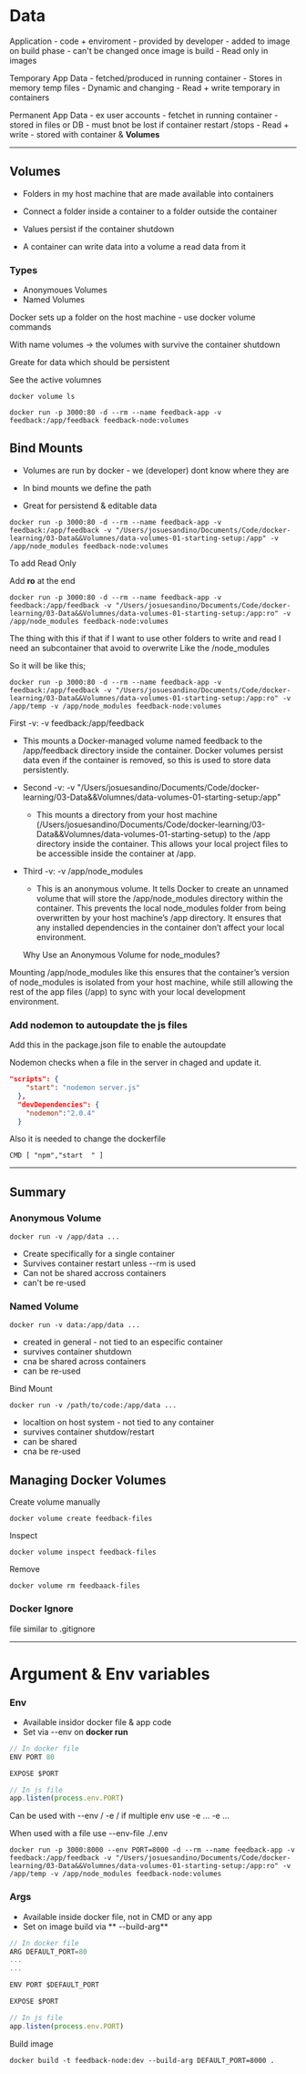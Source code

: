 
# Data

Application 
    - code + enviroment
    - provided by developer
    - added to image on build phase
    - can't be changed once image is build
    - Read only in images

Temporary App Data 
    - fetched/produced in running container
    - Stores in memory temp files
    - Dynamic and changing 
    - Read + write temporary in containers

Permanent App Data
    - ex user accounts
    - fetchet in running container
    - stored in files or DB
    - must bnot be lost if container restart /stops
    - Read + write - stored with container & **Volumes**



---


## Volumes

- Folders in my host machine that are made available into containers

- Connect a folder inside a container to a folder outside the container

- Values persist if the container shutdown

- A container can write data into a volume a read data from it

### Types

- Anonymoues Volumes
- Named Volumes

Docker sets up a folder on the host machine  - use docker volume commands

With name volumes -> the volumes with survive the container shutdown

Greate for data which should be persistent

See the active volumnes

```docker
docker volume ls
```

```docker
docker run -p 3000:80 -d --rm --name feedback-app -v feedback:/app/feedback feedback-node:volumes
```


## Bind Mounts

- Volumes are run by docker - we (developer) dont know where they are

- In bind mounts we define the path

- Great for persistend & editable data

```docker
docker run -p 3000:80 -d --rm --name feedback-app -v feedback:/app/feedback -v "/Users/josuesandino/Documents/Code/docker-learning/03-Data&&Volumnes/data-volumes-01-starting-setup:/app" -v /app/node_modules feedback-node:volumes
```

To add Read Only 

Add **ro** at the end
```docker
docker run -p 3000:80 -d --rm --name feedback-app -v feedback:/app/feedback -v "/Users/josuesandino/Documents/Code/docker-learning/03-Data&&Volumnes/data-volumes-01-starting-setup:/app:ro" -v /app/node_modules feedback-node:volumes
```
The thing with this if that if I want to use other folders to write and read I need an subcontainer that avoid to overwrite
Like the /node_modules

So it will be like this;
```docker
docker run -p 3000:80 -d --rm --name feedback-app -v feedback:/app/feedback -v "/Users/josuesandino/Documents/Code/docker-learning/03-Data&&Volumnes/data-volumes-01-starting-setup:/app:ro" -v /app/temp -v /app/node_modules feedback-node:volumes
```


First -v: -v feedback:/app/feedback
-	This mounts a Docker-managed volume named feedback to the /app/feedback directory inside the container. Docker volumes persist data even if the container is removed, so this is used to store data persistently.
-	Second -v: -v "/Users/josuesandino/Documents/Code/docker-learning/03-Data&&Volumnes/data-volumes-01-starting-setup:/app"
	-	This mounts a directory from your host machine (/Users/josuesandino/Documents/Code/docker-learning/03-Data&&Volumnes/data-volumes-01-starting-setup) to the /app directory inside the container. This allows your local project files to be accessible inside the container at /app.
- Third -v: -v /app/node_modules
	-	This is an anonymous volume. It tells Docker to create an unnamed volume that will store the /app/node_modules directory within the container. This prevents the local node_modules folder from being overwritten by your host machine’s /app directory. It ensures that any installed dependencies in the container don’t affect your local environment.

    Why Use an Anonymous Volume for node_modules?

Mounting /app/node_modules like this ensures that the container’s version of node_modules is isolated from your host machine, while still allowing the rest of the app files (/app) to sync with your local development environment.


### Add nodemon to autoupdate the js files

Add this in the package.json file to enable the autoupdate

Nodemon checks when a file in the server in chaged and update it.
```json
"scripts": {
    "start": "nodemon server.js"
  },
  "devDependencies": {
    "nodemon":"2.0.4"
  }
```

Also it is needed to change the dockerfile
```docker
CMD [ "npm","start  " ]
```

---

## Summary 

### Anonymous Volume
```docker
docker run -v /app/data ...
```
- Create specifically for a single container
- Survives container restart unless --rm is used
- Can not be shared accross containers
- can't be re-used

### Named Volume
```docker
docker run -v data:/app/data ...
```
- created in general - not tied to an especific container
- survives container shutdown
- cna be shared across containers
- can be re-used 


Bind Mount
```docker
docker run -v /path/to/code:/app/data ...
```

- localtion on host system - not tied to any container
- survives container shutdow/restart
- can be shared
- cna be re-used


## Managing Docker Volumes

Create volume manually 
```docker
docker volume create feedback-files
```
Inspect
```docker
docker volume inspect feedback-files
```
Remove
```docker
docker volume rm feedbaack-files
```

 
### Docker Ignore

file similar to .gitignore

---

# Argument & Env variables


### Env
- Available insidor docker file & app code
- Set via --env on **docker run**

```javascript
// In docker file
ENV PORT 80

EXPOSE $PORT

// In js file
app.listen(process.env.PORT)
```

Can be used with --env / -e / if multiple env use -e ... -e ...

When used with a file use
--env-file ./.env

```docker
docker run -p 3000:8000 --env PORT=8000 -d --rm --name feedback-app -v feedback:/app/feedback -v "/Users/josuesandino/Documents/Code/docker-learning/03-Data&&Volumnes/data-volumes-01-starting-setup:/app:ro" -v /app/temp -v /app/node_modules feedback-node:volumes
```

### Args

- Available inside docker file, not in CMD or any app
- Set on  image build via ** --build-arg**

```javascript
// In docker file
ARG DEFAULT_PORT=80
...
...

ENV PORT $DEFAULT_PORT

EXPOSE $PORT

// In js file
app.listen(process.env.PORT)
```
Build image
```docker
docker build -t feedback-node:dev --build-arg DEFAULT_PORT=8000 .
```